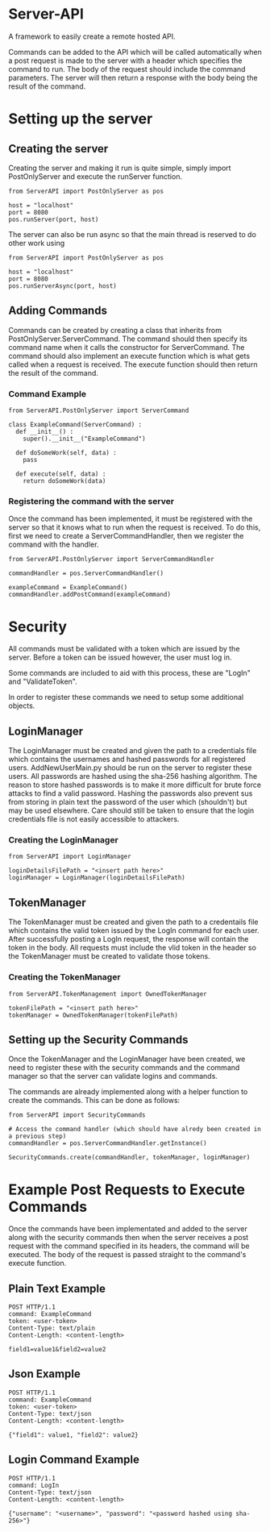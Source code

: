 # Server-API
A framework to easily create a remote hosted API.

Commands can be added to the API which will be called automatically when a post request is made to the server with a header which specifies the command to run. 
The body of the request should include the command parameters. 
The server will then return a response with the body being the result of the command.
    
# Setting up the server
## Creating the server
Creating the server and making it run is quite simple, simply import PostOnlyServer and execute the runServer function.

    from ServerAPI import PostOnlyServer as pos
    
    host = "localhost"
    port = 8080
    pos.runServer(port, host)
    
The server can also be run async so that the main thread is reserved to do other work using

    from ServerAPI import PostOnlyServer as pos
    
    host = "localhost"
    port = 8080
    pos.runServerAsync(port, host)
    
## Adding Commands
Commands can be created by creating a class that inherits from PostOnlyServer.ServerCommand. 
The command should then specify its command name when it calls the constructor for ServerCommand. 
The command should also implement an execute function which is what gets called when a request is received. 
The execute function should then return the result of the command.

### Command Example
    from ServerAPI.PostOnlyServer import ServerCommand
  
    class ExampleCommand(ServerCommand) :
      def __init__() :
        super().__init__("ExampleCommand")
      
      def doSomeWork(self, data) :
        pass
      
      def execute(self, data) :
        return doSomeWork(data)
      
### Registering the command with the server
Once the command has been implemented, it must be registered with the server so that it knows what to run when the request is received.
To do this, first we need to create a ServerCommandHandler, then we register the command with the handler.

    from ServerAPI.PostOnlyServer import ServerCommandHandler
    
    commandHandler = pos.ServerCommandHandler()
    
    exampleCommand = ExampleCommand()
    commandHandler.addPostCommand(exampleCommand)
 
 # Security
All commands must be validated with a token which are issued by the server.
Before a token can be issued however, the user must log in.

Some commands are included to aid with this process, these are "LogIn" and "ValidateToken".

In order to register these commands we need to setup some additional objects.

## LoginManager
The LoginManager must be created and given the path to a credentials file which contains the usernames and hashed passwords for all registered users.
AddNewUserMain.py should be run on the server to register these users.
All passwords are hashed using the sha-256 hashing algorithm. The reason to store hashed passwords is to make it more difficult for brute force attacks to find a valid password.
Hashing the passwords also prevent sus from storing in plain text the password of the user which (shouldn't) but may be used elsewhere.
Care should still be taken to ensure that the login credentials file is not easily accessible to attackers.
 
### Creating the LoginManager

    from ServerAPI import LoginManager
    
    loginDetailsFilePath = "<insert path here>"
    loginManager = LoginManager(loginDetailsFilePath)
    
## TokenManager
The TokenManager must be created and given the path to a credentails file which contains the valid token issued by the LogIn command for each user.
After successfully posting a LogIn request, the response will contain the token in the body.
All requests must include the vlid token in the header so the TokenManager must be created to validate those tokens.

### Creating the TokenManager

    from ServerAPI.TokenManagement import OwnedTokenManager
    
    tokenFilePath = "<insert path here>"
    tokenManager = OwnedTokenManager(tokenFilePath)
    
## Setting up the Security Commands
Once the TokenManager and the LoginManager have been created, we need to register these with the security commands and the command manager so that the server can validate logins and commands.

The commands are already implemented along with a helper function to create the commands. This can be done as follows:
    
    from ServerAPI import SecurityCommands

    # Access the command handler (which should have alredy been created in a previous step)
    commandHandler = pos.ServerCommandHandler.getInstance()
    
    SecurityCommands.create(commandHandler, tokenManager, loginManager)
 
# Example Post Requests to Execute Commands
Once the commands have been implementated and added to the server along with the security commands then when the server receives a post request with the command specified in its headers, the command will be executed.
The body of the request is passed straight to the command's execute function.

## Plain Text Example

    POST HTTP/1.1
    command: ExampleCommand
    token: <user-token>
    Content-Type: text/plain
    Content-Length: <content-length>

    field1=value1&field2=value2
    
## Json Example

    POST HTTP/1.1
    command: ExampleCommand
    token: <user-token>
    Content-Type: text/json
    Content-Length: <content-length>
    
    {"field1": value1, "field2": value2}
    
## Login Command Example

    POST HTTP/1.1
    command: LogIn
    Content-Type: text/json
    Content-Length: <content-length>
    
    {"username": "<username>", "password": "<password hashed using sha-256>"}

